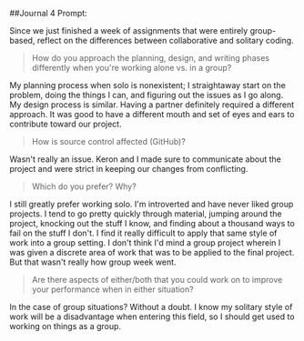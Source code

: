 ##Journal 4
Prompt: 

<p>

Since we just finished a week of assignments that were entirely group-based, reflect on the differences between collaborative and solitary coding.

<p>



>How do you approach the planning, design, and writing phases differently when you're working alone vs. in a group?

My planning process when solo is nonexistent; I straightaway start on the problem, doing the things I can, and figuring out the issues as I go along. My design process is similar. Having a partner definitely required a different approach. It was good to have a different mouth and set of eyes and ears to contribute toward our project. 

>How is source control affected (GitHub)?

Wasn't really an issue. Keron and I made sure to communicate about the project and were strict in keeping our changes from conflicting.

>Which do you prefer? Why?

I still greatly prefer working solo. I'm introverted and have never liked group projects. I tend to go pretty quickly through material, jumping around the project, knocking out the stuff I know, and finding about a thousand ways to fail on the stuff I don't. I find it really difficult to apply that same style of work into a group setting. I don't think I'd mind a group project wherein I was given a discrete area of work that was to be applied to the final project. But that wasn't really how group week went.

 >Are there aspects of either/both that you could work on to improve your performance when in either situation?

In the case of group situations? Without a doubt. I know my solitary style of work will be a disadvantage when entering this field, so I should get used to working on things as a group. 